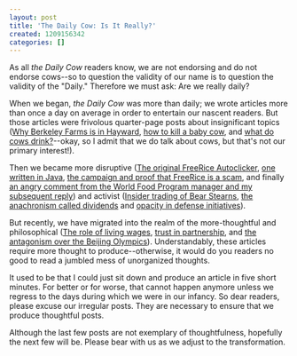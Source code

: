 ```yaml
---
layout: post
title: 'The Daily Cow: Is It Really?'
created: 1209156342
categories: []
---
```

As all <em>the Daily Cow</em> readers know, we are not endorsing and do not endorse cows--so to question the validity of our name is to question the validity of the "Daily." Therefore we must ask: Are we really daily?
<!--break-->
When we began, <em>the Daily Cow</em> was more than daily; we wrote articles more than once a day on average in order to entertain our nascent readers. But those articles were frivolous quarter-page posts about insignificant topics (<a href="node/14">Why Berkeley Farms is in Hayward</a>, <a href="node/13">how to kill a baby cow</a>, and <a href="node/23">what do cows drink?</a>--okay, so I admit that we do talk about cows, but that's not our primary interest!).

Then we became more disruptive (<a href="node/165">The original FreeRice Autoclicker</a>, <a href="node/200">one written in Java</a>, <a href="node/207">the campaign and proof that FreeRice is a scam</a>, and finally <a href="node/214">an angry comment from the World Food Program manager and my subsequent reply</a>) and activist (<a href="node/235">Insider trading of Bear Stearns</a>, <a href="node/211">the anachronism called dividends</a> and <a href="node/216">opacity in defense initiatives</a>).

But recently, we have migrated into the realm of the more-thoughtful and philosophical (<a href="node/266">The role of living wages</a>, <a href="node/263">trust in partnership</a>, and <a href="node/260">the antagonism over the Beijing Olympics</a>). Understandably, these articles require more thought to produce--otherwise, it would do you readers no good to read a jumbled mess of unorganized thoughts.

It used to be that I could just sit down and produce an article in five short minutes. For better or for worse, that cannot happen anymore unless we regress to the days during which we were in our infancy. So dear readers, please excuse our irregular posts. They are necessary to ensure that we produce thoughtful posts.

Although the last few posts are not exemplary of thoughtfulness, hopefully the next few will be. Please bear with us as we adjust to the transformation.
